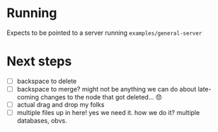 
# Running
Expects to be pointed to a server running `examples/general-server`

# Next steps

- [ ] backspace to delete
- [ ] backspace to merge? might not be anything we can do about late-coming changes to the node that got deleted... 😞
- [ ] actual drag and drop my folks
- [ ] multiple files up in here! yes we need it. how we do it? multiple databases, obvs.
